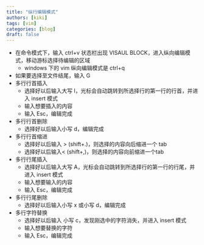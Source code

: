 ```yaml
---
title: "纵行编辑模式"
authors: [kiki]
tags: [vim]
categories: [blog]
draft: false
---
```


- 在命令模式下，输入 ctrl+v 状态栏出现 VISAUL BLOCK，进入纵向编辑模式，移动游标选择待编辑的区域
  - windows 下的 vim 纵向编辑模式是 ctrl+q
- 如果要选择至文件结尾，输入 G
- 多行行首插入
  - 选择好以后输入大写 I，光标会自动跳转到所选择行的第一行的行首，并进入 insert 模式
  - 输入想要插入的内容
  - 输入 Esc，编辑完成
- 多行行首删除
  - 选择好以后输入小写 d，编辑完成
- 多行行首缩进
  - 选择好以后输入 >  (shift+.)，则选择的内容向后缩进一个 tab
  - 选择好以后输入< (shift+,)，则选择的内容向前缩进一个tab
- 多行行尾插入
  - 选择好以后输入大写 A，光标会自动跳转到所选择行的第一行的行尾，并进入 insert 模式
  - 输入想要输入的内容
  - 输入 Esc，编辑完成
- 多行行尾删除
  - 选择好以后输入小写 x 或小写 d，编辑完成
- 多行字符替换
  - 选择好以后输入 小写 c，发现刚选中的字符消失，并进入 insert 模式
  - 输入想要替换的字符
  - 输入 Esc，编辑完成
